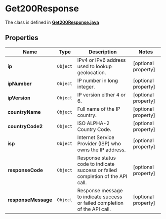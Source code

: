 

# Get200Response

The class is defined in **[Get200Response.java](../../src/main/java/org/openapitools/model/Get200Response.java)**

## Properties

Name | Type | Description | Notes
------------ | ------------- | ------------- | -------------
**ip** | `Object` | IPv4 or IPv6 address used to lookup geolocation. |  [optional property]
**ipNumber** | `Object` | IP number in long integer. |  [optional property]
**ipVersion** | `Object` | IP version either 4 or 6. |  [optional property]
**countryName** | `Object` | Full name of the IP country. |  [optional property]
**countryCode2** | `Object` | ISO ALPHA-2 Country Code. |  [optional property]
**isp** | `Object` | Internet Service Provider (ISP) who owns the IP address. |  [optional property]
**responseCode** | `Object` | Response status code to indicate success or failed completion of the API call. |  [optional property]
**responseMessage** | `Object` | Response message to indicate success or failed completion of the API call. |  [optional property]










